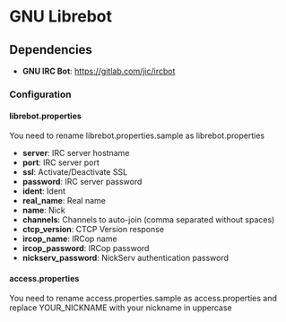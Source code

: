 # GNU Librebot

## Dependencies
* **GNU IRC Bot**: https://gitlab.com/jic/ircbot

### Configuration
#### librebot.properties
You need to rename librebot.properties.sample as librebot.properties

* **server**: IRC server hostname
* **port**: IRC server port
* **ssl**: Activate/Deactivate SSL
* **password**: IRC server password
* **ident**: Ident
* **real_name**: Real name
* **name**: Nick
* **channels**: Channels to auto-join (comma separated without spaces)
* **ctcp_version**: CTCP Version response
* **ircop_name**: IRCop name
* **ircop_password**: IRCop password
* **nickserv_password**: NickServ authentication password

#### access.properties
You need to rename access.properties.sample as access.properties and replace YOUR_NICKNAME with your nickname in uppercase
